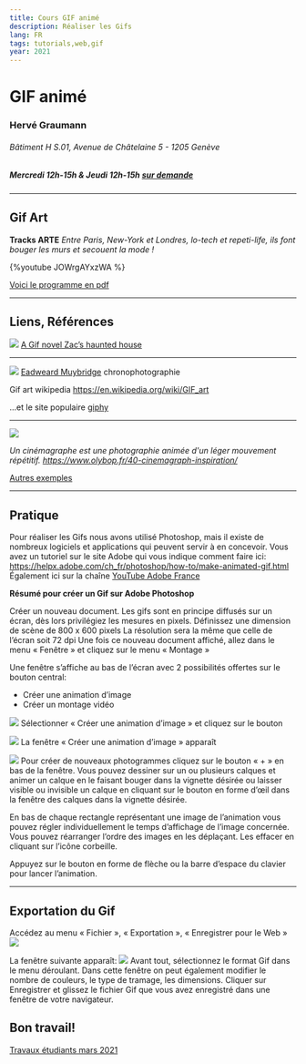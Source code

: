 ```yaml
---
title: Cours GIF animé
description: Réaliser les Gifs
lang: FR
tags: tutorials,web,gif 
year: 2021
---
```


# GIF animé

### Hervé Graumann

###### Bâtiment H S.01, Avenue de Châtelaine 5 - 1205 Genève
##### Mercredi 12h-15h & Jeudi 12h-15h [sur demande](mailto:herve.graumann@hesge.ch)

---
## Gif Art
**Tracks ARTE**
*Entre Paris, New-York et Londres, lo-tech et repeti-life, ils font bouger les murs et secouent la mode !*

{%youtube JOWrgAYxzWA %}

[Voici le programme en pdf](https://drive.switch.ch/index.php/s/PTJjyEFwRkhec5w) 

---
## Liens, Références

![](https://i.imgur.com/TvYyMeq.gif)
[A Gif novel Zac’s haunted house](http://www.kiddiepunk.com/zacshauntedhouse/)

---
![](https://i.imgur.com/NoPOU8u.gif)
[Eadweard Muybridge](https://fr.m.wikipedia.org/wiki/Eadweard_Muybridge) 
chronophotographie


Gif art wikipedia
https://en.wikipedia.org/wiki/GIF_art

...et le site populaire [giphy](https://giphy.com)

---
![](https://i.imgur.com/LvqUc3E.gif)

*Un cinémagraphe est une photographie animée d'un léger mouvement répétitif. https://www.olybop.fr/40-cinemagraph-inspiration/*


[Autres exemples](https://www.laboiteverte.fr/photographies-animees-en-gif/)

---
## Pratique

Pour réaliser les Gifs nous avons utilisé Photoshop, mais il existe de nombreux logiciels et applications qui peuvent servir à en concevoir.
Vous avez un tutoriel sur le site Adobe qui vous indique comment faire ici: https://helpx.adobe.com/ch_fr/photoshop/how-to/make-animated-gif.html 
Également ici sur la chaîne [YouTube Adobe France](https://www.youtube.com/watch?v=v8lE7Ine2nE)

**Résumé pour créer un Gif sur Adobe Photoshop**

Créer un nouveau document.
Les gifs sont en principe diffusés sur un écran, dès lors privilégiez les mesures en pixels.
Définissez une dimension de scène de 800 x 600 pixels
La résolution sera la même que celle de l’écran soit 72 dpi
Une fois ce nouveau document affiché, allez dans le menu « Fenêtre » et cliquez sur le menu « Montage »

Une fenêtre s’affiche au bas de l’écran avec 2 possibilités offertes sur le bouton central:

- Créer une animation d’image
- Créer un montage vidéo

![](https://i.imgur.com/sxP513n.png)
Sélectionner « Créer une animation d’image » et cliquez sur le bouton

![](https://i.imgur.com/mUTfKpq.png)
La fenêtre « Créer une animation d’image » apparaît

![](https://i.imgur.com/ipU4Uc9.png)
Pour créer de nouveaux photogrammes cliquez sur le bouton « + » en bas de la fenêtre.
Vous pouvez dessiner sur un ou plusieurs calques et animer un calque en le faisant bouger dans la vignette désirée ou laisser visible ou invisible un calque en cliquant sur le bouton en forme d’œil dans la fenêtre des calques dans la vignette désirée.

En bas de chaque rectangle représentant une image de l’animation vous pouvez régler individuellement le temps d’affichage de l’image concernée. Vous pouvez réarranger l’ordre des images en les déplaçant. Les effacer en cliquant sur l’icône corbeille.

Appuyez sur le bouton en forme de flèche ou la barre d’espace du clavier pour lancer l’animation.

---
## Exportation du Gif

Accédez au menu « Fichier », « Exportation », « Enregistrer pour le Web »
![](https://i.imgur.com/5jmydyU.png)


La fenêtre suivante apparaît:
![](https://i.imgur.com/ORqvKJ5.png)
Avant tout, sélectionnez le format Gif dans le menu déroulant. Dans cette fenêtre on peut également modifier le nombre de couleurs, le type de tramage, les dimensions.
Cliquer sur Enregistrer et glissez le fichier Gif que vous avez enregistré dans une fenêtre de votre navigateur.

Bon travail!
---
[Travaux étudiants mars 2021](https://hackmd.io/@poolnumerique/BkHZao-l_)